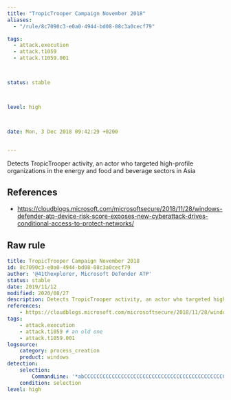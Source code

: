 ```yaml
---
title: "TropicTrooper Campaign November 2018"
aliases:
  - "/rule/8c7090c3-e0a0-4944-bd08-08c3a0cecf79"

tags:
  - attack.execution
  - attack.t1059
  - attack.t1059.001



status: stable



level: high



date: Mon, 3 Dec 2018 09:42:29 +0200


---
```


Detects TropicTrooper activity, an actor who targeted high-profile organizations in the energy and food and beverage sectors in Asia

<!--more-->




## References

* https://cloudblogs.microsoft.com/microsoftsecure/2018/11/28/windows-defender-atp-device-risk-score-exposes-new-cyberattack-drives-conditional-access-to-protect-networks/


## Raw rule
```yaml
title: TropicTrooper Campaign November 2018
id: 8c7090c3-e0a0-4944-bd08-08c3a0cecf79
author: '@41thexplorer, Microsoft Defender ATP'
status: stable
date: 2019/11/12
modified: 2020/08/27
description: Detects TropicTrooper activity, an actor who targeted high-profile organizations in the energy and food and beverage sectors in Asia
references:
    - https://cloudblogs.microsoft.com/microsoftsecure/2018/11/28/windows-defender-atp-device-risk-score-exposes-new-cyberattack-drives-conditional-access-to-protect-networks/
tags:
    - attack.execution
    - attack.t1059 # an old one
    - attack.t1059.001
logsource:
    category: process_creation
    product: windows
detection:
    selection:
        CommandLine: '*abCCCCCCCCCCCCCCCCCCCCCCCCCCCCCCCCCCCCCCCCCCCCCCc*'
    condition: selection
level: high

```
